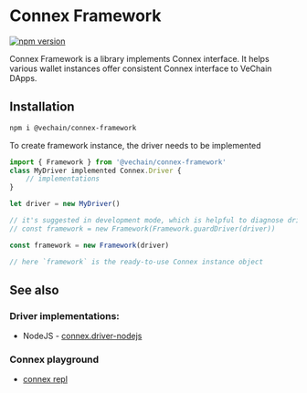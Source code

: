 # Connex Framework

[![npm version](https://badge.fury.io/js/%40vechain%2Fconnex-framework.svg)](https://badge.fury.io/js/%40vechain%2Fconnex-framework)

Connex Framework is a library implements Connex interface. 
It helps various wallet instances offer consistent Connex interface to VeChain DApps.

## Installation

```sh
npm i @vechain/connex-framework
```

To create framework instance, the driver needs to be implemented

```typescript
import { Framework } from '@vechain/connex-framework'
class MyDriver implemented Connex.Driver {
    // implementations
}

let driver = new MyDriver()

// it's suggested in development mode, which is helpful to diagnose driver implementation.
// const framework = new Framework(Framework.guardDriver(driver))

const framework = new Framework(driver)

// here `framework` is the ready-to-use Connex instance object
```

## See also

### Driver implementations:

* NodeJS - [connex.driver-nodejs](https://github.com/vechain/connex.driver-nodejs)

### Connex playground
* [connex repl](https://github.com/vechain/connex-repl)
